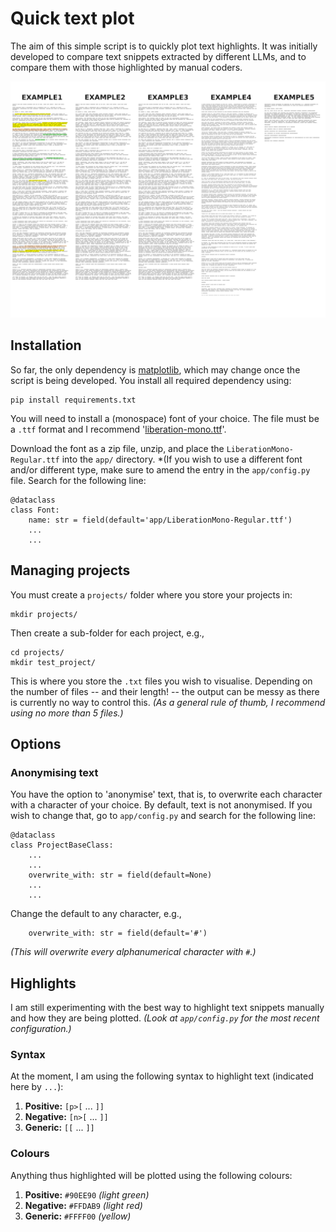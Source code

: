 # Quick text plot

The aim of this simple script is to quickly plot text highlights. It was initially developed to compare text snippets extracted by different LLMs, and to compare them with those highlighted by manual coders.


![Example output.](/example.png)


## Installation

So far, the only dependency is [matplotlib](https://matplotlib.org/), which may change once the script is being developed. You install all required dependency using:

```
pip install requirements.txt
```

You will need to install a (monospace) font of your choice. The file must be a `.ttf` format and I recommend '[liberation-mono.ttf](https://www.fontsquirrel.com/fonts/liberation-mono)'.

Download the font as a zip file, unzip, and place the `LiberationMono-Regular.ttf` into the `app/` directory. *(If you wish to use a different font and/or different type, make sure to amend the entry in the `app/config.py` file. Search for the following line:

```
@dataclass
class Font:
    name: str = field(default='app/LiberationMono-Regular.ttf')
    ...
    ...
```


## Managing projects

You must create a `projects/` folder where you store your projects in:

```
mkdir projects/
```

Then create a sub-folder for each project, e.g.,

```
cd projects/
mkdir test_project/
```

This is where you store the `.txt` files you wish to visualise. Depending on the number of files -- and their length! -- the output can be messy as there is currently no way to control this. *(As a general rule of thumb, I recommend using no more than 5 files.)*


## Options

### Anonymising text

You have the option to 'anonymise' text, that is, to overwrite each character with a character of your choice. By default, text is not anonymised. If you wish to change that, go to `app/config.py` and search for the following line:

```
@dataclass
class ProjectBaseClass:
    ...
    ...
    overwrite_with: str = field(default=None)
    ...
    ...
```

Change the default to any character, e.g.,

```
    overwrite_with: str = field(default='#')
```

*(This will overwrite every alphanumerical character with `#`.)*


## Highlights

I am still experimenting with the best way to highlight text snippets manually and how they are being plotted. *(Look at `app/config.py` for the most recent configuration.)*


### Syntax

At the moment, I am using the following syntax to highlight text (indicated here by `...`):

1. **Positive:** `[p>[` ... `]]`
2. **Negative:** `[n>[` ... `]]`
3. **Generic:** `[[` ... `]]`


### Colours

Anything thus highlighted will be plotted using the following colours:

1. **Positive:** `#90EE90` *(light green)*
2. **Negative:** `#FFDAB9` *(light red)*
3. **Generic:** `#FFFF00` *(yellow)*

